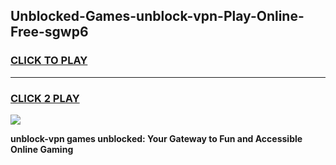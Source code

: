
## Unblocked-Games-unblock-vpn-Play-Online-Free-sgwp6
<h3>
<a href="https://premium76.site?title=unblock-vpn&ref=26A">CLICK TO PLAY</a></h3>
<hr>

<h3>
<a href="https://premium76.site?title=unblock-vpn&ref=26A">CLICK 2 PLAY</a>
  
</h3>

<a href="https://premium76.site?title=unblock-vpn&ref=26A"><img src="https://clearcache.store/games.png"></a>


**unblock-vpn games unblocked: Your Gateway to Fun and Accessible Online Gaming**
